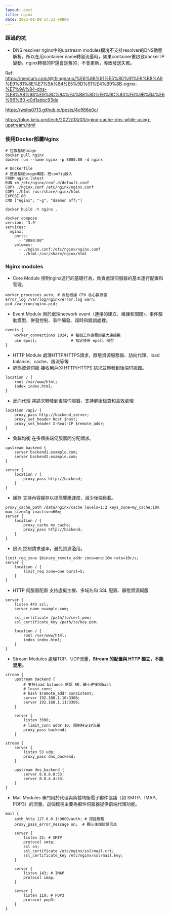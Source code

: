 ```yaml
---
layout: post
title: nginx
date: 2025-01-09 17:23 +0800
---
```

### 踩過的坑
* DNS resolver
nginx中的upstream modules模塊不支持resolver的DNS動態解析，所以在用container name轉發流量時，如果container重啟致docker IP變動，nginx轉發的IP還會是舊的，不會更新，導致發送失敗。

Ref:
https://medium.com/@thingnario/%E6%88%91%E5%80%91%E8%B8%A9%E9%81%8E%E7%9A%84%E5%9D%91%E4%B9%8B-nginx-%E7%9A%84-dns-%E8%A8%98%E9%8C%84%E4%B8%8D%E6%9C%83%E6%9B%B4%E6%96%B0-e0d1abbc93de

https://wshs0713.github.io/posts/4c986e0c/

https://blog.kelu.org/tech/2022/03/03/nginx-cache-dns-while-using-upstream.html
### 使用Docker部屬Nginx
```
# 拉取基礎image
docker pull nginx
docker run --name nginx -p 8080:80 -d nginx
```
```
# Dockerfile
# 透過基礎image構建，把config放入
FROM nginx:latest
RUN rm /etc/nginx/conf.d/default.conf
COPY ./nginx.conf /etc/nginx/nginx.conf
COPY ./html /usr/share/nginx/html
EXPOSE 80
CMD ["nginx", "-g", "daemon off;"]
```
```
docker build -t nginx .
```
```
docker compose
version: '3.9'
services:
  nginx:
    ports:
      - "8080:80"
    volumes:
      - ./nginx.conf:/etc/nginx/nginx.conf
      - ./html:/usr/share/nginx/html
```
### Nginx modules
* Core Module
控制nginx運行的基礎行為，負責處理伺服器的基本運行配置和管理。
```
worker_processes auto; # 自動根據 CPU 核心數設置
error_log /var/log/nginx/error.log warn;
pid /var/run/nginx.pid;
```
* Event Module
用於處理network event（連接的建立、維護和關閉)，事件驅動模型、併發控制、事件觸發、超時和錯誤處裡。
```
events {
    worker_connections 1024; # 每個工作進程的最大連接數
    use epoll;               # 指定使用 epoll 模型
}
```
* HTTP Module
處理HTTP/HTTPS請求，靜態資源服務器、訪向代理、load balance、cache、限流等等
* 靜態資源伺服
接收用戶的 HTTP/HTTPS 請求並轉發到後端伺服器。
```
location / {
    root /var/www/html;
    index index.html;
}
```
* 反向代理
將請求轉發到後端伺服器，支持健康檢查和高效處理
```
location /api/ {
    proxy_pass http://backend_server;
    proxy_set_header Host $host;
    proxy_set_header X-Real-IP $remote_addr;
}

```
* 負載均衡
在多個後端伺服器間分配請求。
```
upstream backend {
    server backend1.example.com;
    server backend2.example.com;
}

server {
    location / {
        proxy_pass http://backend;
    }
}
```
* 緩存
支持內容緩存以提高響應速度，減少後端負載。
```
proxy_cache_path /data/nginx/cache levels=1:2 keys_zone=my_cache:10m max_size=1g inactive=60m;
server {
    location / {
        proxy_cache my_cache;
        proxy_pass http://backend;
    }
}
```
* 限流
控制請求速率，避免資源濫用。
```
limit_req_zone $binary_remote_addr zone=one:10m rate=10r/s;
server {
    location / {
        limit_req zone=one burst=5;
    }
}

```
* HTTP 伺服器配置
支持虛擬主機、多域名和 SSL 配置、靜態資源伺服
```
server {
    listen 443 ssl;
    server_name example.com;

    ssl_certificate /path/to/cert.pem;
    ssl_certificate_key /path/to/key.pem;

    location / {
        root /var/www/html;
        index index.html;
    }
}
```
* Stream Modules
處理TCP、UDP流量，**Stream 的配置與 HTTP 獨立，不能混用。**
```
stream {
    upstream backend {
        # 支持load balance 默認 RR，最小連接和hash
        # least_conn;
        # hash $remote_addr consistent;
        server 192.168.1.10:3306;
        server 192.168.1.11:3306;
    }

    server {
        listen 3306;
        # limit_conn addr 10; 限制特定IP流量
        proxy_pass backend;
    }
```
```
stream {
    server {
        listen 53 udp;
        proxy_pass dns_backend;
    }

    upstream dns_backend {
        server 8.8.8.8:53;
        server 8.8.4.4:53;
    }
}
```

* Mail Modules
專門用於代理與負載均衡電子郵件協議（如 SMTP、IMAP、POP3）的流量。這個模塊主要為郵件伺服器提供前端代理功能。

```
mail {
    auth_http 127.0.0.1:9000/auth; # 認證服務
    proxy_pass_error_message on;  # 顯示後端錯誤信息

    server {
        listen 25; # SMTP
        protocol smtp;
        ssl on;
        ssl_certificate /etc/nginx/ssl/mail.crt;
        ssl_certificate_key /etc/nginx/ssl/mail.key;
    }

    server {
        listen 143; # IMAP
        protocol imap;
    }

    server {
        listen 110; # POP3
        protocol pop3;
    }
}
```

